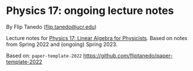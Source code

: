 # Physics 17: ongoing lecture notes
By Flip Tanedo (flip.tanedo@ucr.edu)

Lecture notes for [Physics 17: Linear Algebra for Physicists](https://sites.google.com/ucr.edu/physics017/home). Based on notes from Spring 2022 and (ongoing) Spring 2023.


Based on: 
 `paper-template-2022`
 https://github.com/fliptanedo/paper-template-2022

